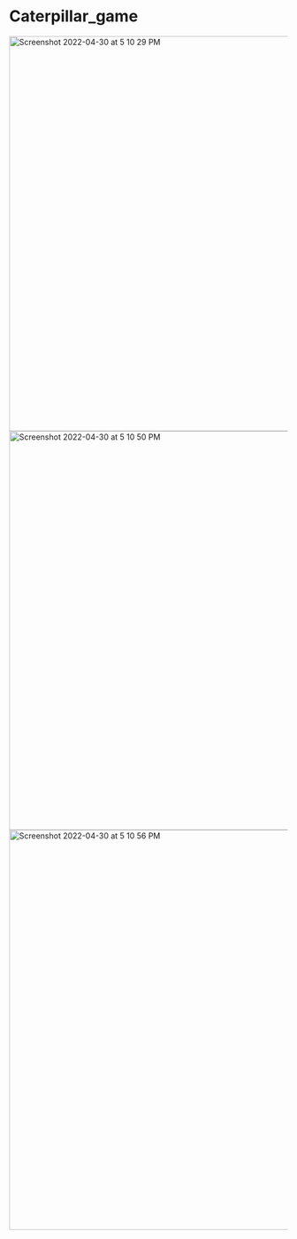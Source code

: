 # Caterpillar_game

<img width="713" alt="Screenshot 2022-04-30 at 5 10 29 PM" src="https://user-images.githubusercontent.com/90612756/166104282-79a6ae9c-60e7-440e-a236-805c5c749f2f.png">

<img width="720" alt="Screenshot 2022-04-30 at 5 10 50 PM" src="https://user-images.githubusercontent.com/90612756/166104317-13cb0734-5d64-4ca8-9a94-0688e9a682eb.png">

<img width="722" alt="Screenshot 2022-04-30 at 5 10 56 PM" src="https://user-images.githubusercontent.com/90612756/166104365-9197e23e-2e12-426c-8121-ae429763268b.png">
